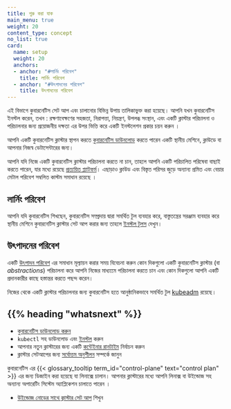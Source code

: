 ```yaml
---
title: শুরু করা যাক
main_menu: true
weight: 20
content_type: concept
no_list: true
card:
  name: setup
  weight: 20
  anchors:
  - anchor: "#লার্নিং পরিবেশ"
    title: লার্নিং পরিবেশ
  - anchor: "#উৎপাদনের পরিবেশ"
    title: উৎপাদনের পরিবেশ
---
```


<!-- overview -->

এই বিভাগে কুবারনেটিস সেট আপ এবং চালানোর বিভিন্ন উপায় তালিকাভুক্ত করা হয়েছে।
আপনি যখন কুবারনেটিস ইনস্টল করেন, তখন : রক্ষণাবেক্ষণের সহজতা, নিরাপত্তা,
নিয়ন্ত্রণ, উপলব্ধ সংস্থান, এবং একটি ক্লাস্টার পরিচালনা ও পরিচালনার জন্য প্রয়োজনীয় দক্ষতা এর উপর ভিত্তি করে একটি ইনস্টলেশন প্রকার চয়ন করুন ।

আপনি একটি কুবারনেটিস ক্লাস্টার স্থাপন করতে [কুবারনেটিস ডাউনলোড](/releases/download/) করতে পারেন
একটি স্থানীয় মেশিনে, ক্লাউডে বা আপনার নিজস্ব ডেটাসেন্টারের জন্য।

আপনি যদি নিজে একটি কুবারনেটিস ক্লাস্টার পরিচালনা করতে না চান, তাহলে আপনি একটি পরিচালিত পরিষেবা বাছাই করতে পারেন, যার মধ্যে রয়েছে
[প্রত্যয়িত প্ল্যাটফর্ম](/docs/setup/production-environment/turnkey-solutions/)।
এছাড়াও ক্লাউড এবং বিস্তৃত পরিসর জুড়ে অন্যান্য প্রমিত এবং বেয়ার মেটাল পরিবেশ সম্বলিত  কাস্টম সমাধান রয়েছে ।

<!-- body -->

## লার্নিং পরিবেশ

আপনি যদি কুবারনেটিস শিখছেন, কুবারনেটিস সম্প্রদায় দ্বারা সমর্থিত টুল ব্যবহার করে, বাস্তুতন্ত্রের সরঞ্জাম ব্যবহার করে স্থানীয় মেশিনে কুবারনেটিস ক্লাস্টার সেট আপ করার জন্য তাহলে [ইনস্টল টুলস](/docs/tasks/tools/) দেখুন।

## উৎপাদনের পরিবেশ

একটি [উৎপাদন পরিবেশ](/docs/setup/production-environment/) এর সমাধান মূল্যায়ন করার সময় বিবেচনা করুন কোন দিকগুলো
একটি কুবারনেটিস ক্লাস্টার (বা _abstractions_) পরিচালনা করে আপনি নিজের মাধ্যমেে পরিচালনা করতে চান এবং কোন দিকগুলো আপনি
একটি প্রদানকারীর কাছে হস্তান্তর করতে পছন্দ করেন।


নিজের থেকে একটি ক্লাস্টার পরিচালনার জন্য কুবারনেটিস হতে
আনুষ্ঠানিকভাবে সমর্থিত টুল  [kubeadm](/docs/setup/production-environment/tools/kubeadm/) রয়েছে।



## {{% heading "whatsnext" %}}

- [কুবারনেটিস ডাউনলোড করুন](/releases/download/)
- `kubectl` সহ ডাউনলোড  এবং  [ইনস্টল](/docs/tasks/tools/) করুন
- আপনার নতুন ক্লাস্টারের জন্য একটি [কন্টেইনার রানটাইম](/docs/setup/production-environment/container-runtimes/) নির্বাচন করুন
- ক্লাস্টার সেটআপের জন্য [সর্বোত্তম অনুশীলন](/docs/setup/best-practices/) সম্পর্কে জানুন

কুবারনেটিস এর {{< glossary_tooltip term_id="control-plane" text="control plan" >}} এর জন্য ডিজাইন করা হয়েছে যা
লিনাক্সে চালান। আপনার ক্লাস্টারের মধ্যে আপনি লিনাক্স বা উইন্ডোজ সহ অন্যান্য অপারেটিং সিস্টেম  অ্যাপ্লিকেশন চালাতে পারেন । 
- [উইন্ডোজ নোডের সাথে ক্লাস্টার সেট আপ](/docs/setup/production-environment/windows/) শিখুন




